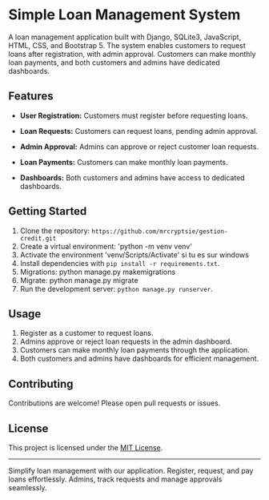 # Simple Loan Management System

A loan management application built with Django, SQLite3, JavaScript, HTML, CSS, and Bootstrap 5. The system enables customers to request loans after registration, with admin approval. Customers can make monthly loan payments, and both customers and admins have dedicated dashboards.

## Features

- **User Registration:** Customers must register before requesting loans.

- **Loan Requests:** Customers can request loans, pending admin approval.

- **Admin Approval:** Admins can approve or reject customer loan requests.

- **Loan Payments:** Customers can make monthly loan payments.

- **Dashboards:** Both customers and admins have access to dedicated dashboards.

## Getting Started

1. Clone the repository: `https://github.com/mrcryptsie/gestion-credit.git`
2. Create a virtual environment: 'python -m venv venv'
3. Activate the environment 'venv/Scripts/Activate' si tu es sur windows
4. Install dependencies with `pip install -r requirements.txt`.
5. Migrations:  python manage.py makemigrations
6. Migrate: python manage.py migrate
7. Run the development server: `python manage.py runserver`.

## Usage

1. Register as a customer to request loans.
2. Admins approve or reject loan requests in the admin dashboard.
3. Customers can make monthly loan payments through the application.
4. Both customers and admins have dashboards for efficient management.

## Contributing

Contributions are welcome! Please open pull requests or issues.

## License

This project is licensed under the [MIT License](LICENSE).

---

Simplify loan management with our application. Register, request, and pay loans effortlessly. Admins, track requests and manage approvals seamlessly.
